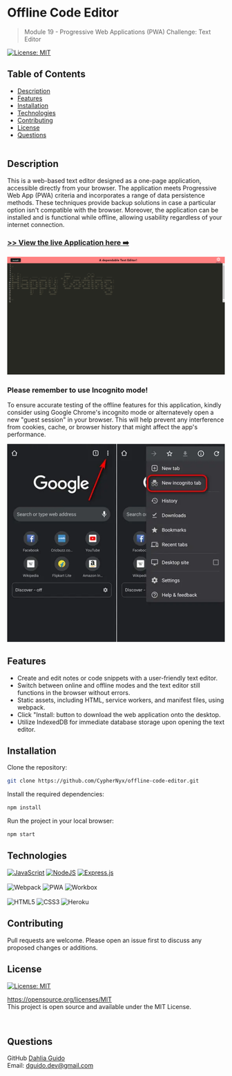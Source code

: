 # Offline Code Editor
> Module 19 - Progressive Web Applications (PWA) Challenge: Text Editor

[![License: MIT](https://img.shields.io/badge/License-MIT-yellow.svg)](https://opensource.org/licenses/MIT)


## Table of Contents
  
  * [Description](#description)
  * [Features](#features)
  * [Installation](#installation)
  * [Technologies](#technologies)
  * [Contributing](#contributing)
  * [License](#license)
  * [Questions](#questions)
<br><br>

## Description
This is a web-based text editor designed as a one-page application, accessible directly from your browser. The application meets Progressive Web App (PWA) criteria and incorporates a range of data persistence methods. These techniques provide backup solutions in case a particular option isn't compatible with the browser. Moreover, the application can be installed and is functional while offline, allowing usability regardless of your internet connection.

### [>> View the live Application here ➡️](https://offline-code-editor-6a12c9d49a7b.herokuapp.com/)

![screenshot](./client/src/images/screencapture-localhost-3000_Main.png)

### Please remember to use Incognito mode!
To ensure accurate testing of the offline features for this application, kindly consider using Google Chrome's incognito mode or alternatevely open a new "guest session" in your browser. This will help prevent any interference from cookies, cache, or browser history that might affect the app's performance. 

![incognito](./client/src/images/Screenshot%202023-08-29%20154316.png)

## Features

- Create and edit notes or code snippets with a user-friendly text editor.
- Switch between online and offline modes and the text editor still functions in the browser without errors.
- Static assets, including HTML, service workers, and manifest files, using webpack.
- Click "Install: button to download the web application onto the desktop.
- Utilize IndexedDB for immediate database storage upon opening the text editor.

## Installation

Clone the repository:

```sh
git clone https://github.com/CypherNyx/offline-code-editor.git
```

Install the required dependencies:

```sh
npm install
```

Run the project in your local browser:

```sh
npm start
```
## Technologies
[![JavaScript](https://img.shields.io/badge/javascript-%23323330.svg?style=for-the-badge&logo=javascript&logoColor=%23F7DF1E)](https://www.javascript.com/)
[![NodeJS](https://img.shields.io/badge/node.js-6DA55F?style=for-the-badge&logo=node.js&logoColor=white)](https://nodejs.org/)
[![Express.js](https://img.shields.io/badge/express.js-%23404d59.svg?style=for-the-badge)](https://expressjs.com/)<br><br>
![Webpack](https://img.shields.io/badge/webpack-%5E4.0.0-blue)
![PWA](https://img.shields.io/badge/PWA-Supported-brightgreen)
![Workbox](https://img.shields.io/badge/Workbox-%5E6.0.0-blue)<br><br>
![HTML5](https://img.shields.io/badge/HTML5-Supported-orange)
![CSS3](https://img.shields.io/badge/CSS3-Supported-blue)
![Heroku](https://img.shields.io/badge/Heroku-Deployed-purple)



## Contributing
Pull requests are welcome. Please open an issue first to discuss any proposed changes or additions.
<br>

## License
[![License: MIT](https://img.shields.io/badge/License-MIT-yellow.svg)](https://opensource.org/licenses/MIT)
  
  https://opensource.org/licenses/MIT <br> 
  This project is open source and available under the MIT License.

<br>

  ## Questions
  GitHub [Dahlia Guido](https://github.com/CypherNyx)<br>
  Email: dguido.dev@gmail.com